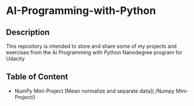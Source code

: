 # AI-Programming-with-Python

## Description
This repository is intended to store and share some of my projects and exercises from the Ai Programming with Python Nanodegree program for Udacity

## Table of Content
- NumPy Mini-Project [Mean normalize and separate data](./Numpy Mini-Project/)
